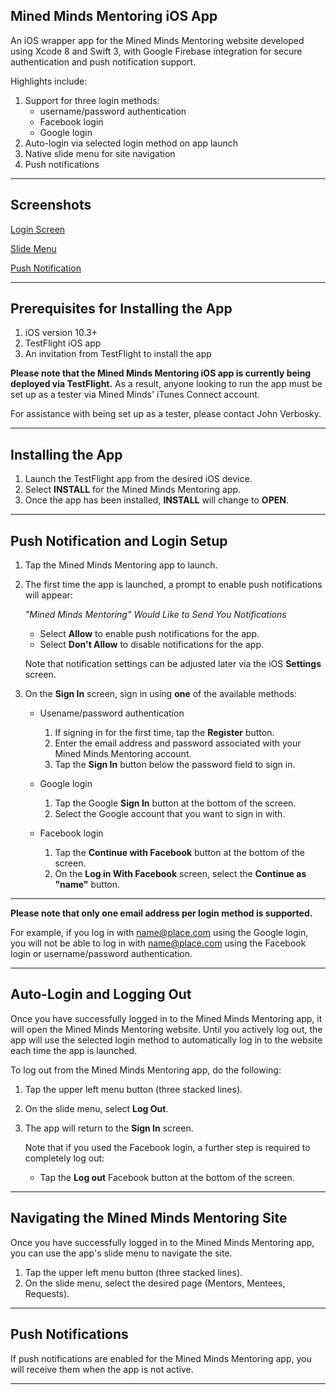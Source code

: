 ## Mined Minds Mentoring iOS App ##

An iOS wrapper app for the Mined Minds Mentoring website developed using Xcode 8 and Swift 3, with Google Firebase integration for secure authentication and push notification support.

Highlights include:

1. Support for three login methods:
	- username/password authentication
	- Facebook login
	- Google login
2. Auto-login via selected login method on app launch
3. Native slide menu for site navigation
4. Push notifications

----------

## Screenshots ##

[Login Screen](http://imgur.com/VwhPxdm "Login Screen")

[Slide Menu](http://imgur.com/cjiCxMc "Slide Menu")

[Push Notification](http://imgur.com/X8cfg4e "Push Notification")

----------

## Prerequisites for Installing the App ##

1. iOS version 10.3+
2. TestFlight iOS app
3. An invitation from TestFlight to install the app

**Please note that the Mined Minds Mentoring iOS app is currently being deployed via TestFlight.**  As a result, anyone looking to run the app must be set up as a tester via Mined Minds' iTunes Connect account. 

For assistance with being set up as a tester, please contact John Verbosky.

----------

## Installing the App ##

1. Launch the TestFlight app from the desired iOS device.
2. Select **INSTALL** for the Mined Minds Mentoring app.
3. Once the app has been installed, **INSTALL** will change to **OPEN**.

----------

## Push Notification and Login Setup ##

1. Tap the Mined Minds Mentoring app to launch.
2. The first time the app is launched, a prompt to enable push notifications will appear:

	*"Mined Minds Mentoring" Would Like to Send You Notifications*

	- Select **Allow** to enable push notifications for the app.
	- Select **Don't Allow** to disable notifications for the app.

	Note that notification settings can be adjusted later via the iOS **Settings** screen.

3. On the **Sign In** screen, sign in using **one** of the available methods:

	- Usename/password authentication
		1. If signing in for the first time, tap the **Register** button.
		2. Enter the email address and password associated with your Mined Minds Mentoring account.
		3. Tap the **Sign In** button below the password field to sign in.  
	
	- Google login
		1.  Tap the Google **Sign In** button at the bottom of the screen.
		2.  Select the Google account that you want to sign in with.  

	- Facebook login
		1. Tap the **Continue with Facebook** button at the bottom of the screen.
		2. On the **Log in With Facebook** screen, select the **Continue as "name"** button.

----------

**Please note that only one email address per login method is supported.**

For example, if you log in with name@place.com using the Google login, you will not be able to log in with name@place.com using the Facebook login or username/password authentication. 

----------

## Auto-Login and Logging Out ##

Once you have successfully logged in to the Mined Minds Mentoring app, it will open the Mined Minds Mentoring website.  Until you actively log out, the app will use the selected login method to automatically log in to the website each time the app is launched.

To log out from the Mined Minds Mentoring app, do the following:

1. Tap the upper left menu button (three stacked lines).
2. On the slide menu, select **Log Out**.
3. The app will return to the **Sign In** screen.

	Note that if you used the Facebook login, a further step is required to completely log out:

	- Tap the **Log out** Facebook button at the bottom of the screen.

----------

## Navigating the Mined Minds Mentoring Site ##

Once you have successfully logged in to the Mined Minds Mentoring app, you can use the app's slide menu to navigate the site.

1. Tap the upper left menu button (three stacked lines).
2. On the slide menu, select the desired page (Mentors, Mentees, Requests).

----------

## Push Notifications ##

If push notifications are enabled for the Mined Minds Mentoring app, you will receive them when the app is not active.

----------
